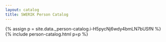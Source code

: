 ```yaml
---
layout: catalog
title: SWERIK Person Catalog
---
```

{% assign p = site.data._person-catalog.i-H5pycNj6wdy4bmLN7bUSfN %}
{% include person-catalog.html p=p %}

